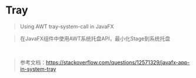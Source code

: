 # Tray

>Using AWT tray-system-call in JavaFX 


>在JavaFX组件中使用AWT系统托盘API，最小化Stage到系统托盘

 
>参考文档：https://stackoverflow.com/questions/12571329/javafx-app-in-system-tray
